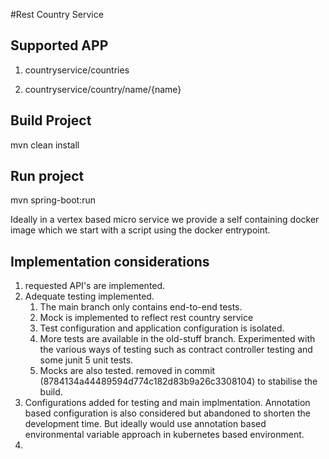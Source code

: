 #Rest Country Service


## Supported APP

1. countryservice/countries

2. countryservice/country/name/{name}

## Build Project

mvn clean install


## Run project

mvn spring-boot:run

Ideally in a vertex based micro service we provide a self containing docker image which we start with a script using the docker entrypoint.

Implementation considerations
----------------------

1. requested API's are implemented.
2. Adequate testing implemented.
   1. The main branch only contains end-to-end tests.
   2. Mock is implemented to reflect rest country service 
   3. Test configuration and application configuration is isolated.
   4. More tests are available in the old-stuff branch. Experimented with the various ways of testing such as contract controller testing and some junit 5 unit tests. 
   5. Mocks are also tested. removed in commit (8784134a44489594d774c182d83b9a26c3308104) to stabilise the build.
3. Configurations added for testing and main implmentation.  Annotation based configuration is also considered but abandoned to shorten the development time. But ideally would use annotation based environmental variable approach in kubernetes based environment.
4. 

